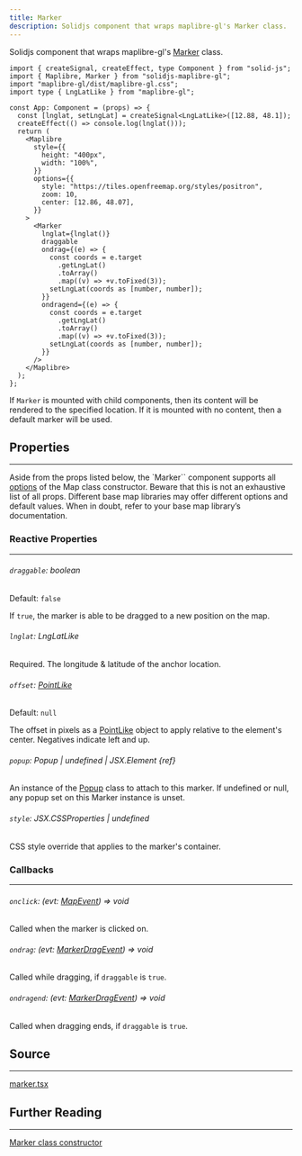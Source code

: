 ```yaml
---
title: Marker
description: Solidjs component that wraps maplibre-gl's Marker class.
---
```


Solidjs component that wraps maplibre-gl's [Marker](https://maplibre.org/maplibre-gl-js/docs/API/classes/Marker/) class.

```tsx
import { createSignal, createEffect, type Component } from "solid-js";
import { Maplibre, Marker } from "solidjs-maplibre-gl";
import "maplibre-gl/dist/maplibre-gl.css";
import type { LngLatLike } from "maplibre-gl";

const App: Component = (props) => {
  const [lnglat, setLngLat] = createSignal<LngLatLike>([12.88, 48.1]);
  createEffect(() => console.log(lnglat()));
  return (
    <Maplibre
      style={{
        height: "400px",
        width: "100%",
      }}
      options={{
        style: "https://tiles.openfreemap.org/styles/positron",
        zoom: 10,
        center: [12.86, 48.07],
      }}
    >
      <Marker
        lnglat={lnglat()}
        draggable
        ondrag={(e) => {
          const coords = e.target
            .getLngLat()
            .toArray()
            .map((v) => +v.toFixed(3));
          setLngLat(coords as [number, number]);
        }}
        ondragend={(e) => {
          const coords = e.target
            .getLngLat()
            .toArray()
            .map((v) => +v.toFixed(3));
          setLngLat(coords as [number, number]);
        }}
      />
    </Maplibre>
  );
};
```

If `Marker` is mounted with child components, then its content will be rendered to the specified location. If it is mounted with no content, then a default marker will be used.

## Properties

---

Aside from the props listed below, the `Marker`` component supports all [options](https://maplibre.org/maplibre-gl-js/docs/API/type-aliases/MarkerOptions/) of the Map class constructor. Beware that this is not an exhaustive list of all props. Different base map libraries may offer different options and default values. When in doubt, refer to your base map library’s documentation.

### Reactive Properties

---

###### `draggable`: boolean

Default: `false`

If `true`, the marker is able to be dragged to a new position on the map.

###### `lnglat`: LngLatLike

Required. The longitude & latitude of the anchor location.

###### `offset`: [PointLike](./types.md#pointlike)

Default: `null`

The offset in pixels as a [PointLike](./types.md#pointlike) object to apply relative to the element's center. Negatives indicate left and up.

###### `popup`: Popup | undefined | JSX.Element {ref}

An instance of the [Popup](https://maplibre.org/maplibre-gl-js/docs/API/classes/Popup/) class to attach to this marker. If undefined or null, any popup set on this Marker instance is unset.

###### `style`: JSX.CSSProperties | undefined

CSS style override that applies to the marker's container.

### Callbacks

---

###### `onclick`: (evt: [MapEvent](./types.md#mapevent)) => void

Called when the marker is clicked on.

###### `ondrag`: (evt: [MarkerDragEvent](./types.md#markerdragevent)) => void

Called while dragging, if `draggable` is `true`.

###### `ondragend`: (evt: [MarkerDragEvent](./types.md#markerdragevent)) => void

Called when dragging ends, if `draggable` is `true`.

## Source

---

[marker.tsx](https://github.com/cliffordkleinsr/solidjs-maplibre-gl/blob/main/packages/map/src/marker.tsx)

## Further Reading

---

[Marker class constructor](https://maplibre.org/maplibre-gl-js/docs/API/classes/Marker/)
